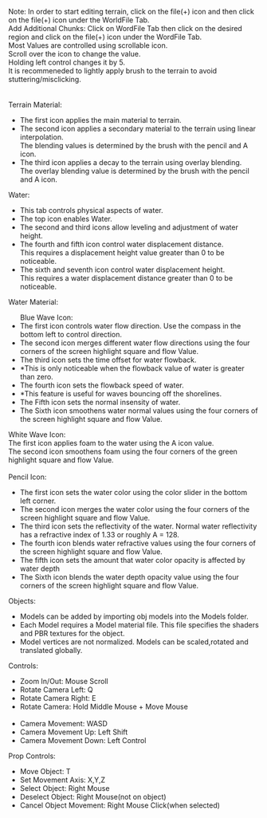 Note:
In order to start editing terrain, click on the file(+) icon and then click on the file(+) icon under the WorldFile Tab.<br/>
Add Additional Chunks: Click on WordFile Tab then click on the desired region and click on the file(+) icon under the WordFile Tab.<br/>
Most Values are controlled using scrollable icon.<br/>
Scroll over the icon to change the value. <br/>
Holding left control changes it by 5.<br/>
It is recommeneded to lightly apply brush to the terrain to avoid stuttering/misclicking.<br/>
<br/>
<br/>
Terrain Material:
 <ul>
 <li>The first icon applies the main material to terrain.</li>
 <li>The second icon applies a secondary material to the terrain using linear interpolation.</li>
   The blending values is determined by the brush with the pencil and A icon.
 <li>The third icon applies a decay to the terrain using overlay blending.</li>
   The overlay blending value is determined by the brush with the pencil and A icon.</li>
</ul>
Water:<br/>
<ul>
 <li>This tab controls physical aspects of water.</li>
 <li>The top icon enables Water.</li>
 <li>The second and third icons allow leveling and adjustment of water height.</li>
 <li>The fourth and fifth icon control water displacement distance. </li>
   This requires a displacement height value greater than 0 to be noticeable.</li>
 <li>The sixth and seventh icon control water displacement height.</li>
   This requires a water displacement distance greater than 0 to be noticeable.</li>
</ul>
Water Material:<br/>
<ul>
 Blue Wave Icon:<br/>
  <li>The first icon controls water flow direction. Use the compass in the bottom left to control direction. </li>
  <li>The second icon merges different water flow directions using the four corners of the screen highlight square and flow Value.</li>
  <li>The third icon sets the time offset for water flowback.</li>
   <li>*This is only noticeable when the flowback value of water is greater than zero.</li>
  <li>The fourth icon sets the flowback speed of water.</li>
   <li>*This feature is useful for waves bouncing off the shorelines. </li>
  <li>The Fifth icon sets the normal insensity of water.</li>
  <li>The Sixth icon smoothens water normal values using the four corners of the screen highlight square and flow Value.</li>
 </ul>
  
 White Wave Icon: <br/>
  The first icon applies foam to the water using the A icon value.<br/>
  The second icon smoothens foam using the four corners of the green highlight square and flow Value.<br/>
   <br/>
 Pencil Icon:
 <ul>
   <li>The first icon sets the water color using the color slider in the bottom left corner.</li>
    <li>The second icon merges the water color using the four corners of the screen highlight square and flow Value.</li>
    <li>The third icon sets the reflectivity of the water. Normal water reflectivity has a refractive index of 1.33 or roughly A = 128.</li>
    <li>The fourth icon blends water refractive values using the four corners of the screen highlight square and flow Value.</li>
    <li>The fifth icon sets the amount that water color opacity is affected by water depth </li>
    <li>The Sixth icon blends the water depth opacity value using the four corners of the screen highlight square and flow Value.</li>
 </ul>
Objects:
<ul>
 <li>Models can be added by importing obj models into the Models folder.</li>
 <li>Each Model requires a Model material file. This file specifies the shaders and PBR textures for the object.</li>
 <li>Model vertices are not normalized. Models can be scaled,rotated and translated globally.</li>
</uL>
Controls: <br/>
<ul>
 <li>Zoom In/Out: Mouse Scroll </li>
 <li>Rotate Camera Left: Q </li>
 <li>Rotate Camera Right: E </li>
 <li>Rotate Camera: Hold Middle Mouse + Move Mouse</li>
 <br/>
 <li> Camera Movement: WASD </li>
 <li>Camera Movement Up: Left Shift </li>
 <li>Camera Movement Down: Left Control </li>
</ul>
Prop Controls: <br/>
<ul>
 <li>Move Object: T </li>
 <li>Set Movement Axis: X,Y,Z </li>
 <li>Select Object: Right Mouse </li>
 <li>Deselect Object: Right Mouse(not on object) </li>
 <li>Cancel Object Movement: Right Mouse Click(when selected) </li>
</ul>
